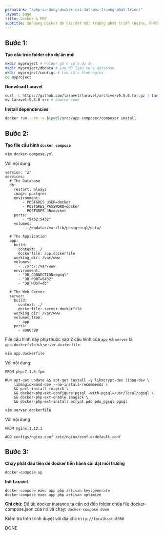 ```yaml
---
permalink: "/php-su-dung-docker-cai-dat-moi-truong-phat-trien/"
layout: page
title: Docker & PHP
subtitle: Sử dụng Docker để cài đặt môi trường phát triển (Nginx, PHP7, PHP-FPM, PostgreSQL)
---
```


## Bước 1:

**Tạo cấu trúc folder cho dự án mới**

```bash
mkdir myproject # Folder gốc của dự án
mkdir myproject/dbdata # Lưu dữ liệu của database
mkdir myproject/configs # Lưu cấu hình nginx
cd myproject
```

**Donwload Laravel**

```bash
curl -L https://github.com/laravel/laravel/archive/v5.5.0.tar.gz | tar xz
mv laravel-5.5.0 src # Source code
```

**Install dependencies**

```bash
docker run --rm -v $(pwd)/src:/app composer/composer install
```

## Bước 2:

**Tạo file cấu hình `docker compose`**

```bash
vim docker-compose.yml
```

Với nội dung:

```
version: '2'
services:
  # The Database
  db:
    restart: always
    image: postgres
    environment:
        - POSTGRES_USER=docker
        - POSTGRES_PASSWORD=docker
        - POSTGRES_DB=docker
    ports:
        - "5432:5432"
    volumes:
        - ./dbdata:/var/lib/postgresql/data/

  # The Application
  app:
    build:
      context: ./
      dockerfile: app.dockerfile
    working_dir: /var/www
    volumes:
      - ./src/:/var/www
    environment:
      - "DB_CONNECTION=pgsql"
      - "DB_PORT=5432"
      - "DB_HOST=db"

  # The Web Server
  server:
    build:
      context: ./
      dockerfile: server.dockerfile
    working_dir: /var/www
    volumes_from:
      - app
    ports:
      - 8080:80
```

File cấu hình này phụ thuộc vào 2 cấu hình của `app` và `server` là `app.dockerfile` và `server.dockerfile`

```bash
vim app.dockerfile
```

Với nội dung:

```
FROM php:7.1.8-fpm

RUN apt-get update && apt-get install -y libmcrypt-dev libpq-dev \
    libmagickwand-dev --no-install-recommends \
    && pecl install imagick \
    && docker-php-ext-configure pgsql -with-pgsql=/usr/local/pgsql \
    && docker-php-ext-enable imagick \
    && docker-php-ext-install mcrypt pdo pdo_pgsql pgsql
```

```bash
vim server.dockerfile
```

Với nội dung

```
FROM nginx:1.12.1

ADD configs/nginx.conf /etc/nginx/conf.d/default.conf
```

## Bước 3:

**Chạy phát đầu tiên để docker tiến hành cài đặt môi trường**

```bash
docker-compose up
```

**Init Laravel**

```
docker-compose exec app php artisan key:generate
docker-compose exec app php artisan optimize
```

**Ghi chú:** Để tắt docker instance ta cần cd đến folder chứa file docker-compose.json của nó và chạy: `docker-compose down`

Kiểm tra trên trình duyệt với địa chỉ: `http://localhost:8080`

DONE
